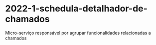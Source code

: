# 2022-1-schedula-detalhador-de-chamados
Micro-serviço responsável por agrupar funcionalidades relacionadas a chamados
